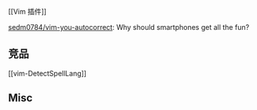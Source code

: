 


[[Vim 插件]]


[sedm0784/vim-you-autocorrect](https://github.com/sedm0784/vim-you-autocorrect): Why should smartphones get all the fun?




## 竞品

[[vim-DetectSpellLang]]




## Misc




